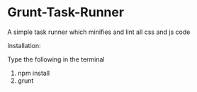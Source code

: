 Grunt-Task-Runner
=================

A simple task runner which minifies and lint all css and js code

Installation:

Type the following in the terminal

1. npm install
2. grunt
